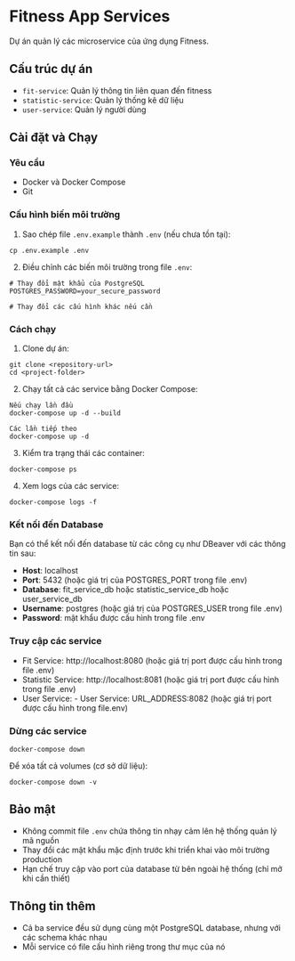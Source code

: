 # Fitness App Services

Dự án quản lý các microservice của ứng dụng Fitness.

## Cấu trúc dự án

- `fit-service`: Quản lý thông tin liên quan đến fitness
- `statistic-service`: Quản lý thống kê dữ liệu
- `user-service`: Quản lý người dùng 

## Cài đặt và Chạy

### Yêu cầu

- Docker và Docker Compose
- Git

### Cấu hình biến môi trường

1. Sao chép file `.env.example` thành `.env` (nếu chưa tồn tại):
```
cp .env.example .env
```

2. Điều chỉnh các biến môi trường trong file `.env`:
```
# Thay đổi mật khẩu của PostgreSQL
POSTGRES_PASSWORD=your_secure_password

# Thay đổi các cấu hình khác nếu cần
```

### Cách chạy

1. Clone dự án:
```
git clone <repository-url>
cd <project-folder>
```

2. Chạy tất cả các service bằng Docker Compose:
```
Nếu chạy lần đầu
docker-compose up -d --build

```

```
Các lần tiếp theo
docker-compose up -d
```

3. Kiểm tra trạng thái các container:
```
docker-compose ps
```

4. Xem logs của các service:
```
docker-compose logs -f
```

### Kết nối đến Database

Bạn có thể kết nối đến database từ các công cụ như DBeaver với các thông tin sau:

- **Host**: localhost
- **Port**: 5432 (hoặc giá trị của POSTGRES_PORT trong file .env)
- **Database**: fit_service_db hoặc statistic_service_db hoặc user_service_db
- **Username**: postgres (hoặc giá trị của POSTGRES_USER trong file .env)
- **Password**: mật khẩu được cấu hình trong file .env

### Truy cập các service

- Fit Service: http://localhost:8080 (hoặc giá trị port được cấu hình trong file .env)
- Statistic Service: http://localhost:8081 (hoặc giá trị port được cấu hình trong file .env)
- User Service: - User Service: URL_ADDRESS:8082 (hoặc giá trị port được cấu hình trong file.env)

### Dừng các service

```
docker-compose down
```

Để xóa tất cả volumes (cơ sở dữ liệu):
```
docker-compose down -v
```

## Bảo mật

- Không commit file `.env` chứa thông tin nhạy cảm lên hệ thống quản lý mã nguồn
- Thay đổi các mật khẩu mặc định trước khi triển khai vào môi trường production
- Hạn chế truy cập vào port của database từ bên ngoài hệ thống (chỉ mở khi cần thiết)

## Thông tin thêm

- Cả ba service đều sử dụng cùng một PostgreSQL database, nhưng với các schema khác nhau
- Mỗi service có file cấu hình riêng trong thư mục của nó 